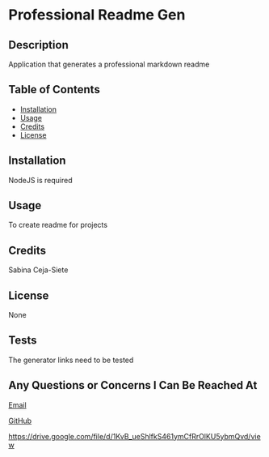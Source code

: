 
  # Professional Readme Gen

  
  
  ## Description
  
  Application that generates a professional markdown readme 
  
  ## Table of Contents
  
  - [Installation](#installation)
  - [Usage](#usage)
  - [Credits](#credits)
  - [License](#license)
  
  ## Installation
  
 NodeJS is required
  
  ## Usage
  
 To create readme for projects
  

  ## Credits
  
 Sabina Ceja-Siete
  
  ## License
  
  None
  
  ## Tests
  
  The generator links need to be tested
  
  ## Any Questions or Concerns I Can Be Reached At
  
  [Email](mailto:sabinasiete@gmail.com)

  [GitHub](https://github.com/unisabi)

  https://drive.google.com/file/d/1KvB_ueShlfkS461ymCfRrOlKU5ybmQvd/view